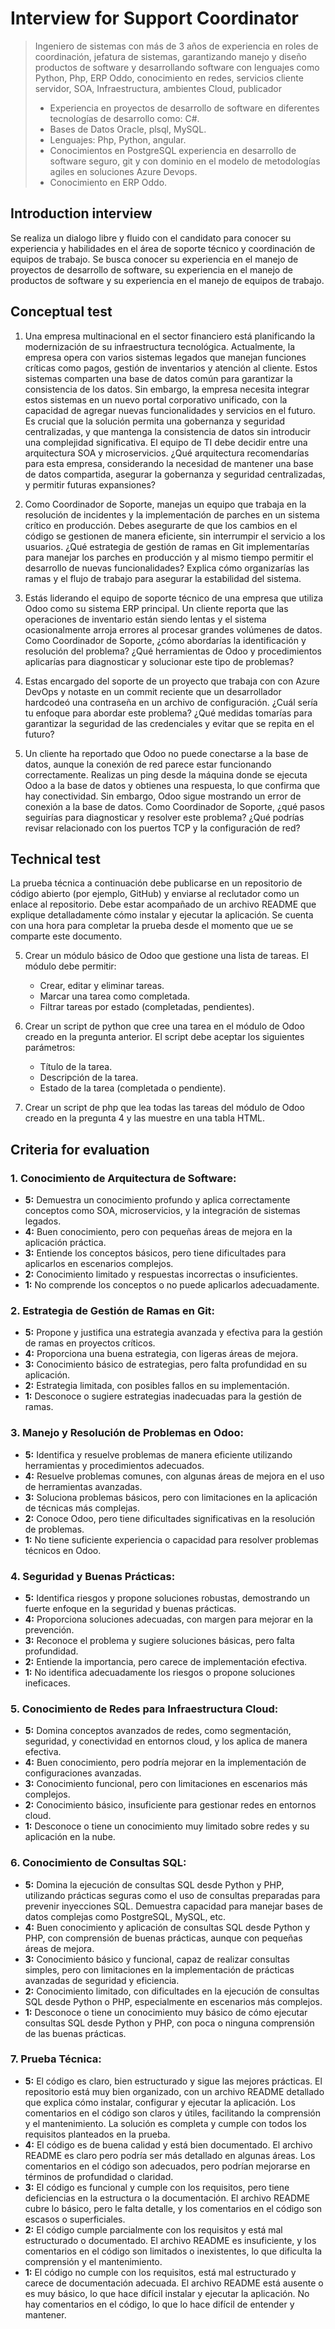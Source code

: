 # Interview for Support Coordinator
> Ingeniero de sistemas con más de 3 años de experiencia en roles de coordinación, jefatura de sistemas, garantizando manejo y diseño productos de software y desarrollando software con lenguajes como Python, Php, ERP Oddo, conocimiento en redes, servicios cliente servidor, SOA, Infraestructura, ambientes Cloud, publicador  
>
>* Experiencia en proyectos de desarrollo de software en diferentes tecnologías de desarrollo como: C#. 
>* Bases de Datos Oracle, plsql, MySQL. 
>* Lenguajes:  Php,  Python, angular.  
>* Conocimientos en PostgreSQL experiencia en desarrollo de software seguro, git y con dominio en el modelo de metodologías agiles en soluciones Azure Devops.  
>* Conocimiento en ERP Oddo. 

## Introduction interview
Se realiza un dialogo libre y fluido con el candidato para conocer su experiencia y habilidades en el área de soporte técnico y coordinación de equipos de trabajo. Se busca conocer su experiencia en el manejo de proyectos de desarrollo de software, su experiencia en el manejo de productos de software y su experiencia en el manejo de equipos de trabajo.

## Conceptual test
1. Una empresa multinacional en el sector financiero está planificando la modernización de su infraestructura tecnológica. Actualmente, la empresa opera con varios sistemas legados que manejan funciones críticas como pagos, gestión de inventarios y atención al cliente. Estos sistemas comparten una base de datos común para garantizar la consistencia de los datos. Sin embargo, la empresa necesita integrar estos sistemas en un nuevo portal corporativo unificado, con la capacidad de agregar nuevas funcionalidades y servicios en el futuro. Es crucial que la solución permita una gobernanza y seguridad centralizadas, y que mantenga la consistencia de datos sin introducir una complejidad significativa. El equipo de TI debe decidir entre una arquitectura SOA y microservicios. ¿Qué arquitectura recomendarías para esta empresa, considerando la necesidad de mantener una base de datos compartida, asegurar la gobernanza y seguridad centralizadas, y permitir futuras expansiones?

2. Como Coordinador de Soporte, manejas un equipo que trabaja en la resolución de incidentes y la implementación de parches en un sistema crítico en producción. Debes asegurarte de que los cambios en el código se gestionen de manera eficiente, sin interrumpir el servicio a los usuarios. ¿Qué estrategia de gestión de ramas en Git implementarías para manejar los parches en producción y al mismo tiempo permitir el desarrollo de nuevas funcionalidades? Explica cómo organizarías las ramas y el flujo de trabajo para asegurar la estabilidad del sistema.

3. Estás liderando el equipo de soporte técnico de una empresa que utiliza Odoo como su sistema ERP principal. Un cliente reporta que las operaciones de inventario están siendo lentas y el sistema ocasionalmente arroja errores al procesar grandes volúmenes de datos. Como Coordinador de Soporte, ¿cómo abordarías la identificación y resolución del problema? ¿Qué herramientas de Odoo y procedimientos aplicarías para diagnosticar y solucionar este tipo de problemas?

4. Estas encargado del soporte de un proyecto que trabaja con con Azure DevOps y notaste en un commit reciente que un desarrollador hardcodeó una contraseña en un archivo de configuración. ¿Cuál sería tu enfoque para abordar este problema? ¿Qué medidas tomarías para garantizar la seguridad de las credenciales y evitar que se repita en el futuro?	

5. Un cliente ha reportado que Odoo no puede conectarse a la base de datos, aunque la conexión de red parece estar funcionando correctamente. Realizas un ping desde la máquina donde se ejecuta Odoo a la base de datos y obtienes una respuesta, lo que confirma que hay conectividad. Sin embargo, Odoo sigue mostrando un error de conexión a la base de datos. Como Coordinador de Soporte, ¿qué pasos seguirías para diagnosticar y resolver este problema? ¿Qué podrías revisar relacionado con los puertos TCP y la configuración de red?

## Technical test

La prueba técnica a continuación debe publicarse en un repositorio de código abierto (por ejemplo, GitHub) y enviarse al reclutador como un enlace al repositorio. Debe estar acompañado de un archivo README que explique detalladamente cómo instalar y ejecutar la aplicación. Se cuenta con una hora para completar la prueba desde el momento que ue se comparte este documento.

5. Crear un módulo básico de Odoo que gestione una lista de tareas. El módulo debe permitir:
    * Crear, editar y eliminar tareas.
    * Marcar una tarea como completada.
    * Filtrar tareas por estado (completadas, pendientes).

6. Crear un script de python que cree una tarea en el módulo de Odoo creado en la pregunta anterior. El script debe aceptar los siguientes parámetros:
    * Título de la tarea.
    * Descripción de la tarea.
    * Estado de la tarea (completada o pendiente).

7. Crear un script de php que lea todas las tareas del módulo de Odoo creado en la pregunta 4 y las muestre en una tabla HTML. 

## Criteria for evaluation

### **1. Conocimiento de Arquitectura de Software:**
   - **5:** Demuestra un conocimiento profundo y aplica correctamente conceptos como SOA, microservicios, y la integración de sistemas legados.
   - **4:** Buen conocimiento, pero con pequeñas áreas de mejora en la aplicación práctica.
   - **3:** Entiende los conceptos básicos, pero tiene dificultades para aplicarlos en escenarios complejos.
   - **2:** Conocimiento limitado y respuestas incorrectas o insuficientes.
   - **1:** No comprende los conceptos o no puede aplicarlos adecuadamente.

### **2. Estrategia de Gestión de Ramas en Git:**
   - **5:** Propone y justifica una estrategia avanzada y efectiva para la gestión de ramas en proyectos críticos.
   - **4:** Proporciona una buena estrategia, con ligeras áreas de mejora.
   - **3:** Conocimiento básico de estrategias, pero falta profundidad en su aplicación.
   - **2:** Estrategia limitada, con posibles fallos en su implementación.
   - **1:** Desconoce o sugiere estrategias inadecuadas para la gestión de ramas.

### **3. Manejo y Resolución de Problemas en Odoo:**
   - **5:** Identifica y resuelve problemas de manera eficiente utilizando herramientas y procedimientos adecuados.
   - **4:** Resuelve problemas comunes, con algunas áreas de mejora en el uso de herramientas avanzadas.
   - **3:** Soluciona problemas básicos, pero con limitaciones en la aplicación de técnicas más complejas.
   - **2:** Conoce Odoo, pero tiene dificultades significativas en la resolución de problemas.
   - **1:** No tiene suficiente experiencia o capacidad para resolver problemas técnicos en Odoo.

### **4. Seguridad y Buenas Prácticas:**
   - **5:** Identifica riesgos y propone soluciones robustas, demostrando un fuerte enfoque en la seguridad y buenas prácticas.
   - **4:** Proporciona soluciones adecuadas, con margen para mejorar en la prevención.
   - **3:** Reconoce el problema y sugiere soluciones básicas, pero falta profundidad.
   - **2:** Entiende la importancia, pero carece de implementación efectiva.
   - **1:** No identifica adecuadamente los riesgos o propone soluciones ineficaces.

### **5. Conocimiento de Redes para Infraestructura Cloud:**
   - **5:** Domina conceptos avanzados de redes, como segmentación, seguridad, y conectividad en entornos cloud, y los aplica de manera efectiva.
   - **4:** Buen conocimiento, pero podría mejorar en la implementación de configuraciones avanzadas.
   - **3:** Conocimiento funcional, pero con limitaciones en escenarios más complejos.
   - **2:** Conocimiento básico, insuficiente para gestionar redes en entornos cloud.
   - **1:** Desconoce o tiene un conocimiento muy limitado sobre redes y su aplicación en la nube.

### **6. Conocimiento de Consultas SQL:**
   - **5:** Domina la ejecución de consultas SQL desde Python y PHP, utilizando prácticas seguras como el uso de consultas preparadas para prevenir inyecciones SQL. Demuestra capacidad para manejar bases de datos complejas como PostgreSQL, MySQL, etc.
   - **4:** Buen conocimiento y aplicación de consultas SQL desde Python y PHP, con comprensión de buenas prácticas, aunque con pequeñas áreas de mejora.
   - **3:** Conocimiento básico y funcional, capaz de realizar consultas simples, pero con limitaciones en la implementación de prácticas avanzadas de seguridad y eficiencia.
   - **2:** Conocimiento limitado, con dificultades en la ejecución de consultas SQL desde Python o PHP, especialmente en escenarios más complejos.
   - **1:** Desconoce o tiene un conocimiento muy básico de cómo ejecutar consultas SQL desde Python y PHP, con poca o ninguna comprensión de las buenas prácticas.

### **7. Prueba Técnica:**
   - **5:** El código es claro, bien estructurado y sigue las mejores prácticas. El repositorio está muy bien organizado, con un archivo README detallado que explica cómo instalar, configurar y ejecutar la aplicación. Los comentarios en el código son claros y útiles, facilitando la comprensión y el mantenimiento. La solución es completa y cumple con todos los requisitos planteados en la prueba.
   - **4:** El código es de buena calidad y está bien documentado. El archivo README es claro pero podría ser más detallado en algunas áreas. Los comentarios en el código son adecuados, pero podrían mejorarse en términos de profundidad o claridad.
   - **3:** El código es funcional y cumple con los requisitos, pero tiene deficiencias en la estructura o la documentación. El archivo README cubre lo básico, pero le falta detalle, y los comentarios en el código son escasos o superficiales.
   - **2:** El código cumple parcialmente con los requisitos y está mal estructurado o documentado. El archivo README es insuficiente, y los comentarios en el código son limitados o inexistentes, lo que dificulta la comprensión y el mantenimiento.
   - **1:** El código no cumple con los requisitos, está mal estructurado y carece de documentación adecuada. El archivo README está ausente o es muy básico, lo que hace difícil instalar y ejecutar la aplicación. No hay comentarios en el código, lo que lo hace difícil de entender y mantener.